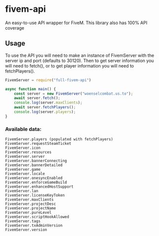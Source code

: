 # fivem-api
An easy-to-use API wrapper for FiveM. This library also has 100% API coverage

## Usage
To use the API you will need to make an instance of FivemServer with the server ip and port (defaults to 30120).
Then to get server information you will need to fetch(), or to get player information you will need to fetchPlayers().

```js
FivemServer = require("full-fivem-api")

async function main() {
    const server = new FivemServer("woenselcombat.us.to");
    await server.fetch();
    console.log(server.maxClients);
    await server.fetchPlayers();
    console.log(server.players);
}
```
### Available data:
```
FivemServer.players (populated with fetchPlayers)
FivemServer.requestSteamTicket
FivemServer.icon
FivemServer.resources
FivemServer.server
FivemServer.bannerConnecting
FivemServer.bannerDetailed
FivemServer.game
FivemServer.locale
FivemServer.onesyncEnabled
FivemServer.enforceGameBuild
FivemServer.enhancedHostSupport
FivemServer.lan
FivemServer.licenseKeyToken
FivemServer.maxClients
FivemServer.projectDesc
FivemServer.projectName
FivemServer.pureLevel
FivemServer.scriptHookAllowed
FivemServer.tags
FivemServer.txAdminVersion
FivemServer.version
```
